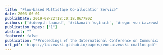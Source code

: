 ```yaml
---
title: "Flow-based Multistage Co-allocation Service"
date: 2003-06-01
publishDate: 2019-08-22T18:20:18.067780Z
authors: ["Sudeepth Ananad", "Srikanath Yoginath", "Gregor von Laszewski", "Beulah Alunkal"]
publication_types: ["1"]
abstract: ""
featured: false
publication: "*Proceedings of the International Conference on Communications in Computing*"
url_pdf: "https://laszewski.github.io/papers/vonLaszewski-coalloc.pdf"
---
```



